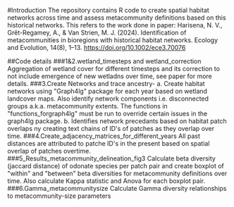 #Introduction
The repository contains R code to create spatial habitat networks across time and assess metacommunity definitions based on this historical networks. This refers to the work done in paper:
  Harisena, N. V., Grêt-Regamey, A., & Van Strien, M. J. (2024). Identification of metacommunities in bioregions with historical habitat networks. Ecology and Evolution, 14(8), 1–13. https://doi.org/10.1002/ece3.70076

##Code details
###1&2.wetland_timesteps and wetland_correction
    Aggregation of wetland cover for different timesteps and its correction to not include emergence of new wetladns over time, see paper for more details. 
###3.Create Networks and trace ancestry- 
    a. Create habitat networks using "Graph4lg" package for each year based on wetland landcover maps. Also identify network components i.e. disconnected groups a.k.a. metacommunity extents. The functions in "functions_forgraph4lg" must be run to override certain issues in the graph4lg package. 
    b. Identifies network precedants based on habitat patch overlaps ny creating text chains of ID's of patches as they overlap over time. 
###4.Create_adjacency_matrices_for_different_years
    All past distances are attributed to patche ID's in the present based on spatial overlap of patches overtime.
###5_Results_metacommunity_delineation_fig3
    Calculate beta diversity (jaccard distance) of odonate species per patch pair and create boxplot of "within" and "between" beta diversities for metacommunity definitions over time. Also calculate Kappa statistic and Anova for each boxplot pair. 
###6.Gamma_metacommunitysize
    Calculate Gamma diversity relationships to metacommunity-size parameters
